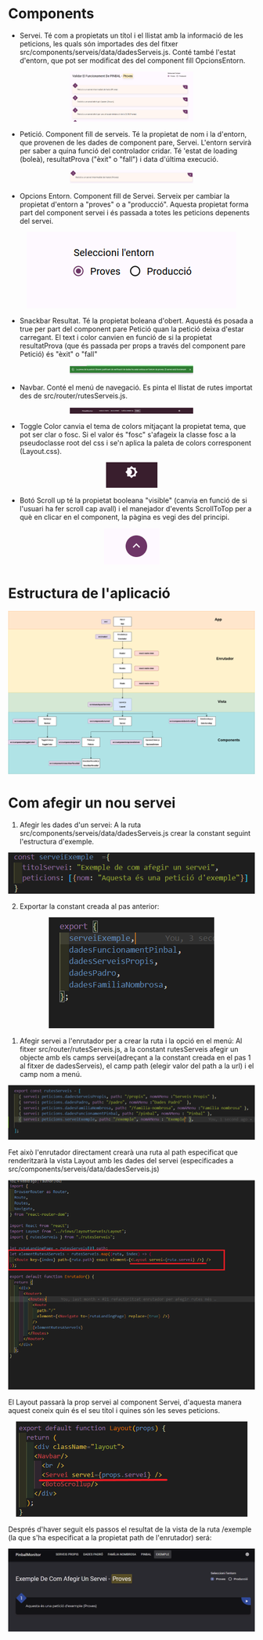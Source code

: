 # Components
- Servei.  Té com a propietats un títol i el llistat amb la informació de les peticions, les quals són importades des del fitxer src/components/serveis/data/dadesServeis.js. Conté també l'estat d'entorn, que pot ser modificat des del component fill OpcionsEntorn.

<p align="center">
  <img width="50%" alt="Component Servei" src="
doc-react/servei.PNG">
</p>
  
- Petició. Component fill de serveis. Té la propietat de nom i la d'entorn, que provenen de les dades de component pare, Servei. L'entorn servirà per saber a quina funció del controlador cridar. Té 'estat de loading (boleà), resultatProva ("èxit" o "fall") i data d'última execució.
  
 <p align="center">
  <img width="50%" alt="Component Petició" src="doc-react/peticio.PNG">
</p>

- Opcions Entorn. Component fill de Servei. Serveix per cambiar la propietat d'entorn a "proves" o a "producció". Aquesta propietat forma part del component servei i és passada a totes les peticions depenents del servei.
  
 <p align="center">
  <img alt="Component Opcions Entorn" src="doc-react/opcionsEntorn.PNG">
</p>

- Snackbar Resultat. Té la propietat boleana d'obert. Aquestá és posada a true per part del component pare Petició quan la petició deixa d'estar carregant. El text i color canvien en funció de si la propietat resultatProva (que és passada per props a través del component pare Petició) és "èxit" o "fall"
  
 <p align="center">
  <img  width="50%" alt="Component Snackbar resultat" src="doc-react/snackbar-resultat.PNG">
</p>

- Navbar. Conté el menú de navegació. Es pinta el llistat de rutes importat des de  src/router/rutesServeis.js.
  
 <p align="center">
  <img  width="50%" alt="Component Navbar" src="doc-react/navbar.PNG">
</p>

- Toggle Color canvia el tema de colors mitjaçant la propietat tema, que pot ser clar o fosc. Si el valor és "fosc" s'afageix la classe fosc a la pseudoclasse root del css i se'n aplica la paleta de colors corresponent (Layout.css).
  
<p align="center">
  <img alt="Component ToggleColor" src="doc-react/color.PNG">
</p>

   - Botó Scroll up té la propietat booleana "visible" (canvia en funció de si l'usuari ha fer scroll cap avall) i el manejador d'events ScrollToTop per a què en clicar en el component, la pàgina es vegi des del principi.
  
<p align="center">
  <img alt="Botó Scrollup" src="doc-react/scrollUp.PNG">
</p>

# Estructura de l'aplicació

<p align="center">
  <img alt="Diagrama Aplicació" src="doc-react/PinbalMonitorReact.png">
</p>


# Com afegir un nou servei

1. Afegir les dades d'un servei:
   A la ruta src/components/serveis/data/dadesServeis.js crear la constant seguint l'estructura d'exemple.

<p align="center">
  <img alt="Exemple de com afegir dades d'un servei" src="doc-react/dadesServeis-afegir.PNG">
</p>

2. Exportar la constant creada al pas anterior:


<p align="center">
  <img alt="Exemple d'exportar la constant" src="doc-react/export.PNG">
</p>

1. Afegir servei a l'enrutador per a crear la ruta i la opció en el menú:
   Al fitxer src/router/rutesServeis.js, a la constant rutesServeis afegir un objecte amb els camps servei(adreçant a la constant creada en el pas 1 al fitxer de dadesServeis), el camp path (elegir valor del path a la url) i el camp nom a menú.


<p align="center">
  <img alt="Exemple d'afegir la ruta a la variable de dades de l'enrutador" src="doc-react/enrutador-exemple.PNG">
</p>
Fet això l'enrutador directament crearà una ruta al path especificat que renderitzarà la vista Layout amb les dades del servei (especificades a src/components/serveis/data/dadesServeis.js)

<p align="center">
  <img alt="Com l'enrutador crea la vista" src="doc-react/enrutador vista.png">
</p>

El Layout passarà la prop servei al component Servei, d'aquesta manera aquest coneix quin és el seu títol i quines són les seves peticions.
<p align="center">
  <img alt="Com el Layout renderitza el servei amb les dades corresponents" src="doc-react/Layout servei.PNG">
</p>

Després d'haver seguit els passos el resultat de la vista de la ruta /exemple (la que s'ha especificat a la propietat path de l'enrutador) será:

<p align="center">
  <img alt="Resultat que quedaria seguint les pases de l'exemple" src="doc-react/resultat-exemple.PNG">
</p>
